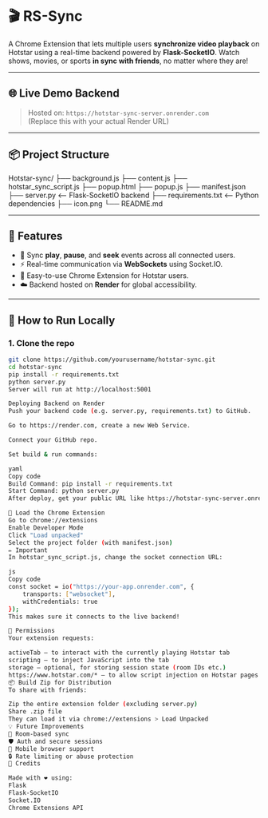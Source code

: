 # 🎬 RS-Sync

A Chrome Extension that lets multiple users **synchronize video playback** on Hotstar using a real-time backend powered by **Flask-SocketIO**. Watch shows, movies, or sports **in sync with friends**, no matter where they are!

---

## 🌐 Live Demo Backend

> Hosted on: `https://hotstar-sync-server.onrender.com`  
> (Replace this with your actual Render URL)

---

## 📦 Project Structure

Hotstar-sync/ ├── background.js ├── content.js ├── hotstar_sync_script.js ├── popup.html ├── popup.js ├── manifest.json ├── server.py <-- Flask-SocketIO backend ├── requirements.txt <-- Python dependencies ├── icon.png └── README.md

---

## 🚀 Features

- 🔁 Sync **play**, **pause**, and **seek** events across all connected users.
- ⚡ Real-time communication via **WebSockets** using Socket.IO.
- 🧩 Easy-to-use Chrome Extension for Hotstar users.
- ☁️ Backend hosted on **Render** for global accessibility.

---

## 🧪 How to Run Locally

### 1. Clone the repo

```bash
git clone https://github.com/yourusername/hotstar-sync.git
cd hotstar-sync
pip install -r requirements.txt
python server.py
Server will run at http://localhost:5001

Deploying Backend on Render
Push your backend code (e.g. server.py, requirements.txt) to GitHub.

Go to https://render.com, create a new Web Service.

Connect your GitHub repo.

Set build & run commands:

yaml
Copy code
Build Command: pip install -r requirements.txt
Start Command: python server.py
After deploy, get your public URL like https://hotstar-sync-server.onrender.com.

🧩 Load the Chrome Extension
Go to chrome://extensions
Enable Developer Mode
Click "Load unpacked"
Select the project folder (with manifest.json)
✏️ Important
In hotstar_sync_script.js, change the socket connection URL:

js
Copy code
const socket = io("https://your-app.onrender.com", {
    transports: ["websocket"],
    withCredentials: true
});
This makes sure it connects to the live backend!

🔐 Permissions
Your extension requests:

activeTab – to interact with the currently playing Hotstar tab
scripting – to inject JavaScript into the tab
storage – optional, for storing session state (room IDs etc.)
https://www.hotstar.com/* – to allow script injection on Hotstar pages
📦 Build Zip for Distribution
To share with friends:

Zip the entire extension folder (excluding server.py)
Share .zip file
They can load it via chrome://extensions > Load Unpacked
💡 Future Improvements
🎯 Room-based sync
🛡️ Auth and secure sessions
📱 Mobile browser support
🔒 Rate limiting or abuse protection
🙌 Credits

Made with ❤️ using:
Flask
Flask-SocketIO
Socket.IO
Chrome Extensions API
